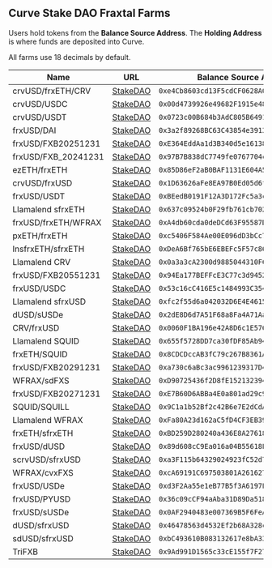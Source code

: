 ## Curve Stake DAO Fraxtal Farms

Users hold tokens from the **Balance Source Address**. The **Holding Address** is where funds are deposited into Curve.

All farms use 18 decimals by default.

| Name | URL | Balance Source Address | Holding Address |
|------|-----|------------------------|-----------------|
| crvUSD/frxETH/CRV | [StakeDAO](https://stakedao.org/yield?search=0xe4Cb8603cd13F5cdCF0628A06C00131a07594E0B) | `0xe4Cb8603cd13F5cdCF0628A06C00131a07594E0B` | `0x52f541764e6e90eebc5c21ff570de0e2d63766b6` |
| crvUSD/USDC | [StakeDAO](https://stakedao.org/yield?search=0x00d4739926e49682F1915e483e1B93b3591d7E32) | `0x00d4739926e49682F1915e483e1B93b3591d7E32` | `0x52f541764e6e90eebc5c21ff570de0e2d63766b6` |
| crvUSD/USDT | [StakeDAO](https://stakedao.org/yield?search=0x0723c00B684b3AdC805B6491562DDA33Edb7202C) | `0x0723c00B684b3AdC805B6491562DDA33Edb7202C` | `0x52f541764e6e90eebc5c21ff570de0e2d63766b6` |
| frxUSD/DAI | [StakeDAO](https://stakedao.org/yield?search=0x3a2f89268BC63C43854e3913bA7D20c822bE7385) | `0x3a2f89268BC63C43854e3913bA7D20c822bE7385` | `0x52f541764e6e90eebc5c21ff570de0e2d63766b6` |
| frxUSD/FXB20251231 | [StakeDAO](https://stakedao.org/yield?search=0xE364EddAa1d3B340d5e1613869a068aE5d1E0134) | `0xE364EddAa1d3B340d5e1613869a068aE5d1E0134` | `0x52f541764e6e90eebc5c21ff570de0e2d63766b6` |
| frxUSD/FXB_20241231 | [StakeDAO](https://stakedao.org/yield?search=0x97B7B838dC7749fe0767704c08074a9F6eaF6375) | `0x97B7B838dC7749fe0767704c08074a9F6eaF6375` | `0x52f541764e6e90eebc5c21ff570de0e2d63766b6` |
| ezETH/frxETH | [StakeDAO](https://stakedao.org/yield?search=0x85D86eF2aB0BAF1131E604A512b87Fc2D30777aD) | `0x85D86eF2aB0BAF1131E604A512b87Fc2D30777aD` | `0x52f541764e6e90eebc5c21ff570de0e2d63766b6` |
| crvUSD/frxUSD | [StakeDAO](https://stakedao.org/yield?search=0x1D63626aFe8EA97B0Ed05d6f21612F2159DD52C7) | `0x1D63626aFe8EA97B0Ed05d6f21612F2159DD52C7` | `0x52f541764e6e90eebc5c21ff570de0e2d63766b6` |
| frxUSD/USDT | [StakeDAO](https://stakedao.org/yield?search=0xBEedB0191F12A3D172Fc5a3c53c05868D61a3397) | `0xBEedB0191F12A3D172Fc5a3c53c05868D61a3397` | `0x52f541764e6e90eebc5c21ff570de0e2d63766b6` |
| Llamalend sfrxETH | [StakeDAO](https://stakedao.org/yield?search=0x637c09524b0F29fb761cb7029DE4C04656beD6f9) | `0x637c09524b0F29fb761cb7029DE4C04656beD6f9` | `0x52f541764e6e90eebc5c21ff570de0e2d63766b6` |
| frxUSD/frxETH/WFRAX | [StakeDAO](https://stakedao.org/yield?search=0xA4db60cda0deDCd63F95587D7100A77033d22D54) | `0xA4db60cda0deDCd63F95587D7100A77033d22D54` | `0x52f541764e6e90eebc5c21ff570de0e2d63766b6` |
| pxETH/frxETH | [StakeDAO](https://stakedao.org/yield?search=0xc5406F584Ae00E096dD3bCc7dD47Cbc20aFcb895) | `0xc5406F584Ae00E096dD3bCc7dD47Cbc20aFcb895` | `0x52f541764e6e90eebc5c21ff570de0e2d63766b6` |
| InsfrxETH/sfrxETH | [StakeDAO](https://stakedao.org/yield?search=0xDeA6Bf765bE6EBEFc5F57c8681CD6506045815B6) | `0xDeA6Bf765bE6EBEFc5F57c8681CD6506045815B6` | `0x52f541764e6e90eebc5c21ff570de0e2d63766b6` |
| Llamalend CRV | [StakeDAO](https://stakedao.org/yield?search=0x0a3a3cA2300d9885044310FC5CA125F0f192A715) | `0x0a3a3cA2300d9885044310FC5CA125F0f192A715` | `0x52f541764e6e90eebc5c21ff570de0e2d63766b6` |
| frxUSD/FXB20551231 | [StakeDAO](https://stakedao.org/yield?search=0x94Ea177BEFFcE3C77c3d9452434EFb17A2D73623) | `0x94Ea177BEFFcE3C77c3d9452434EFb17A2D73623` | `0x52f541764e6e90eebc5c21ff570de0e2d63766b6` |
| frxUSD/USDC | [StakeDAO](https://stakedao.org/yield?search=0x53c16cC416E5c1484993C35489f75dF684f5eAb3) | `0x53c16cC416E5c1484993C35489f75dF684f5eAb3` | `0x52f541764e6e90eebc5c21ff570de0e2d63766b6` |
| Llamalend sfrxUSD | [StakeDAO](https://stakedao.org/yield?search=0xfc2f55d6a042032D6E4E46152f4237C5dB547823) | `0xfc2f55d6a042032D6E4E46152f4237C5dB547823` | `0x52f541764e6e90eebc5c21ff570de0e2d63766b6` |
| dUSD/sUSDe | [StakeDAO](https://stakedao.org/yield?search=0x2dE8D6d7A51F68a8Fa4A71AaB4661fb6080d6a6f) | `0x2dE8D6d7A51F68a8Fa4A71AaB4661fb6080d6a6f` | `0x52f541764e6e90eebc5c21ff570de0e2d63766b6` |
| CRV/frxUSD | [StakeDAO](https://stakedao.org/yield?search=0x0060F1BA196e42A8D6c1E5769888826594334f9F) | `0x0060F1BA196e42A8D6c1E5769888826594334f9F` | `0x52f541764e6e90eebc5c21ff570de0e2d63766b6` |
| Llamalend SQUID | [StakeDAO](https://stakedao.org/yield?search=0x655f5728DD7ca30fDF85Ab94dD4394Dcee547471) | `0x655f5728DD7ca30fDF85Ab94dD4394Dcee547471` | `0x52f541764e6e90eebc5c21ff570de0e2d63766b6` |
| frxETH/SQUID | [StakeDAO](https://stakedao.org/yield?search=0x8CDCDccAB3fC79c267B8361AdDAefD3aADaB9778) | `0x8CDCDccAB3fC79c267B8361AdDAefD3aADaB9778` | `0x52f541764e6e90eebc5c21ff570de0e2d63766b6` |
| frxUSD/FXB20291231 | [StakeDAO](https://stakedao.org/yield?search=0xa730c6aBc3ac9961239317D4A277e1aD04281C0B) | `0xa730c6aBc3ac9961239317D4A277e1aD04281C0B` | `0x52f541764e6e90eebc5c21ff570de0e2d63766b6` |
| WFRAX/sdFXS | [StakeDAO](https://stakedao.org/yield?search=0xD90725436f2D8fE152132394b2985dd5cd4dC197) | `0xD90725436f2D8fE152132394b2985dd5cd4dC197` | `0x52f541764e6e90eebc5c21ff570de0e2d63766b6` |
| frxUSD/FXB20271231 | [StakeDAO](https://stakedao.org/yield?search=0xE7B60D6ABBa4E0a801ad29c9b824602aB9a0c439) | `0xE7B60D6ABBa4E0a801ad29c9b824602aB9a0c439` | `0x52f541764e6e90eebc5c21ff570de0e2d63766b6` |
| SQUID/SQUILL | [StakeDAO](https://stakedao.org/yield?search=0x9C1a1b52Bf2c42B6e7E2dCdAEF260b60386Ad76b) | `0x9C1a1b52Bf2c42B6e7E2dCdAEF260b60386Ad76b` | `0x52f541764e6e90eebc5c21ff570de0e2d63766b6` |
| Llamalend WFRAX | [StakeDAO](https://stakedao.org/yield?search=0xFa80A23d162aC5fD4CF3EB399C63c33F9adC5A56) | `0xFa80A23d162aC5fD4CF3EB399C63c33F9adC5A56` | `0x52f541764e6e90eebc5c21ff570de0e2d63766b6` |
| frxETH/sfrxETH | [StakeDAO](https://stakedao.org/yield?search=0xBD259D280240a436E8A2761816493EF1FbD25c4b) | `0xBD259D280240a436E8A2761816493EF1FbD25c4b` | `0x52f541764e6e90eebc5c21ff570de0e2d63766b6` |
| frxUSD/dUSD | [StakeDAO](https://stakedao.org/yield?search=0x89d608cC9Ea016a04B55618E4FEDBB360D99d129) | `0x89d608cC9Ea016a04B55618E4FEDBB360D99d129` | `0x52f541764e6e90eebc5c21ff570de0e2d63766b6` |
| scrvUSD/sfrxUSD | [StakeDAO](https://stakedao.org/yield?search=0xa3F115b64329024923fC52d774F078BcB03f551B) | `0xa3F115b64329024923fC52d774F078BcB03f551B` | `0x52f541764e6e90eebc5c21ff570de0e2d63766b6` |
| WFRAX/cvxFXS | [StakeDAO](https://stakedao.org/yield?search=0xcA69191C697503801A2616276595c394C79183f2) | `0xcA69191C697503801A2616276595c394C79183f2` | `0x52f541764e6e90eebc5c21ff570de0e2d63766b6` |
| frxUSD/USDe | [StakeDAO](https://stakedao.org/yield?search=0xd3F2Aa55e1eB77B5f3A6197E5416940436BbF268) | `0xd3F2Aa55e1eB77B5f3A6197E5416940436BbF268` | `0x52f541764e6e90eebc5c21ff570de0e2d63766b6` |
| frxUSD/PYUSD | [StakeDAO](https://stakedao.org/yield?search=0x36c09cCF94aAba31D89Da5187171C8d445336370) | `0x36c09cCF94aAba31D89Da5187171C8d445336370` | `0x52f541764e6e90eebc5c21ff570de0e2d63766b6` |
| frxUSD/sUSDe | [StakeDAO](https://stakedao.org/yield?search=0x0AF2940483e007369B5F6FeA08797f8D147b2d9f) | `0x0AF2940483e007369B5F6FeA08797f8D147b2d9f` | `0x52f541764e6e90eebc5c21ff570de0e2d63766b6` |
| dUSD/sfrxUSD | [StakeDAO](https://stakedao.org/yield?search=0x46478563d4532Ef2b68A328c3F528B19626f2E54) | `0x46478563d4532Ef2b68A328c3F528B19626f2E54` | `0x52f541764e6e90eebc5c21ff570de0e2d63766b6` |
| sdUSD/sfrxUSD | [StakeDAO](https://stakedao.org/yield?search=0xbC493610B083132617e8bA33A5Da5BFBD2555C28) | `0xbC493610B083132617e8bA33A5Da5BFBD2555C28` | `0x52f541764e6e90eebc5c21ff570de0e2d63766b6` |
| TriFXB | [StakeDAO](https://stakedao.org/yield?search=0x9Ad991D1565c33cE155f7F27ac8bCfe48Ef2D7AB) | `0x9Ad991D1565c33cE155f7F27ac8bCfe48Ef2D7AB` | `0x52f541764e6e90eebc5c21ff570de0e2d63766b6` |

